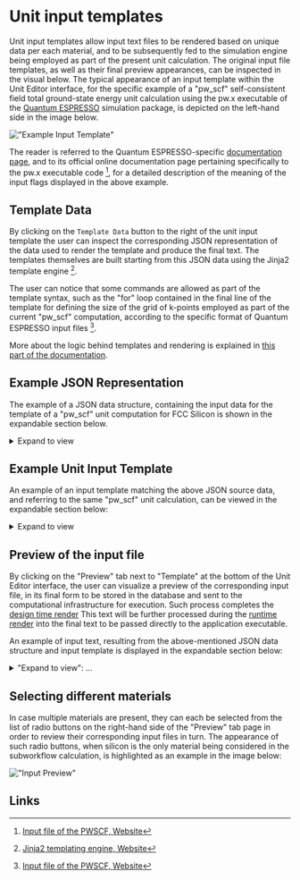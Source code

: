 # Unit input templates

Unit input templates allow input text files to be rendered based on unique data per each material, and to be subsequently fed to the simulation engine being employed as part of the present unit calculation. The original input file templates, as well as their final preview appearances, can be inspected in the visual below. The typical appearance of an input template within the Unit Editor interface, for the specific example of a "pw_scf" self-consistent field total ground-state energy unit calculation using the pw.x executable of the [Quantum ESPRESSO](../../software/modeling/quantum-espresso.md) simulation package, is depicted on the left-hand side in the image below.

!["Example Input Template"](../../images/workflow-designer/input-template.png "Example Input Template")

The reader is referred to the Quantum ESPRESSO-specific [documentation page](../../software/modeling/quantum-espresso.md), and to its official online documentation page pertaining specifically to the pw.x executable code [^1], for a detailed description of the meaning of the input flags displayed in the above example.

## Template Data

By clicking on the `Template Data` button to the right of the unit input template the user can inspect the corresponding JSON representation of the data used to render the template and produce the final text. The templates themselves are built starting from this JSON data using the Jinja2 template engine [^2]. 

The user can notice that some commands are allowed as part of the template syntax, such as the "for" loop contained in the final line of the template for defining the size of the grid of k-points employed as part of the current "pw_scf" computation, according to the specific format of Quantum ESPRESSO input files [^1].

More about the logic behind templates and rendering is explained in [this part of the documentation](../../workflows/templates/overview.md). 

## Example JSON Representation

The example of a JSON data structure, containing the input data for the template of a "pw_scf" unit computation for FCC Silicon is shown in the expandable section below. 

<details markdown="1">
  <summary>
     Expand to view
  </summary> 

```json
{
    "kgridExtraData": {
        "materialHash": "a665723ef7429caef6ca89385fe25bae"
    },
    "kgrid": {
        "dimensions": [
            10,
            10,
            10
        ],
        "shifts": [
            0,
            0,
            0
        ],
        "KPPRA": 2000,
        "preferKPPRA": false
    },
    "inputExtraData": {
        "materialHash": "a665723ef7429caef6ca89385fe25bae"
    },
    "input": {
        "IBRAV": 0,
        "RESTART_MODE": "from_scratch",
        "NAT": 2,
        "NTYP": 1,
        "ATOMIC_POSITIONS": "Si 0.000000000 0.000000000 0.000000000\nSi 0.250000000 0.250000000 0.250000000",
        "CELL_PARAMETERS": "3.348920236 0.000000000 1.933500000\n1.116306745 3.157392278 1.933500000\n0.000000000 0.000000000 3.867000000",
        "ATOMIC_SPECIES": "Si 28.0855 si_pbe_gbrv_1.0.upf"
    },
    "isInputEdited": false,
    "cutoffsExtraData": {
        "materialHash": "a665723ef7429caef6ca89385fe25bae"
    },
    "cutoffs": {
        "wavefunction": 40,
        "density": 200
    }
}
```
</details>


## Example Unit Input Template

An example of an input template matching the above JSON source data, and referring to the same "pw_scf" unit calculation, can be viewed in the expandable section below:

<details markdown="1">
  <summary>
     Expand to view
  </summary> 

```Jinja2
&CONTROL
    calculation = 'scf'
    title = ''
    verbosity = 'low'
    restart_mode = '{{ input.RESTART_MODE }}'
    wf_collect = .true.
    tstress = .true.
    tprnfor = .true.
    outdir = {% raw %}'{{ JOB_WORK_DIR }}/outdir'{% endraw %}
    wfcdir = {% raw %}'{{ JOB_WORK_DIR }}/outdir'{% endraw %}
    prefix = '__prefix__'
    pseudo_dir = {% raw %}'{{ JOB_WORK_DIR }}/pseudo'{% endraw %}
/
&SYSTEM
    ibrav = {{ input.IBRAV }}
    nat = {{ input.NAT }}
    ntyp = {{ input.NTYP }}
    ecutwfc = {{ cutoffs.wavefunction }}
    ecutrho = {{ cutoffs.density }}
    occupations = 'smearing'
    degauss = 0.005
/
&ELECTRONS
    diagonalization = 'david'
    diago_david_ndim = 4
    diago_full_acc = .true.
    mixing_beta = 0.3
    startingwfc = 'atomic+random'
/
&IONS
/
&CELL
/
ATOMIC_SPECIES
{{ input.ATOMIC_SPECIES }}
ATOMIC_POSITIONS crystal
{{ input.ATOMIC_POSITIONS }}
CELL_PARAMETERS angstrom
{{ input.CELL_PARAMETERS }}
K_POINTS automatic
{% for d in kgrid.dimensions %}{{d}} {% endfor %}{% for s in kgrid.shifts %}{{s}} {% endfor %}
```
</details>


## Preview of the input file

By clicking on the "Preview" tab next to "Template" at the bottom of the Unit Editor interface, the user can visualize a preview of the corresponding input file, in its final form to be stored in the database and sent to the computational infrastructure for execution. Such process completes the [design time render](../../workflows/templates/examples.md#design-time-render) This text will be further processed during the [runtime render](../../workflows/templates/examples.md#run-time-render) into the final text to be passed directly to the application executable. 

An example of input text, resulting from the above-mentioned JSON data structure and input template is displayed in the expandable section below:

<details markdown="1">
  <summary>
     "Expand to view": ...
  </summary> 

```Fortran
&CONTROL
    calculation = 'scf'
    title = ''
    verbosity = 'low'
    restart_mode = 'from_scratch'
    wf_collect = .true.
    tstress = .true.
    tprnfor = .true.
    outdir = '{{ JOB_WORK_DIR }}/outdir'
    wfcdir = '{{ JOB_WORK_DIR }}/outdir'
    prefix = '__prefix__'
    pseudo_dir = '{{ JOB_WORK_DIR }}/pseudo'
/
&SYSTEM
    ibrav = 0
    nat = 2
    ntyp = 1
    ecutwfc = 40
    ecutrho = 200
    occupations = 'smearing'
    degauss = 0.005
/
&ELECTRONS
    diagonalization = 'david'
    diago_david_ndim = 4
    diago_full_acc = .true.
    mixing_beta = 0.3
    startingwfc = 'atomic+random'
/
&IONS
/
&CELL
/
ATOMIC_SPECIES
Si 28.0855 si_pbe_gbrv_1.0.upf
ATOMIC_POSITIONS crystal
Si 0.000000000 0.000000000 0.000000000
Si 0.250000000 0.250000000 0.250000000
CELL_PARAMETERS angstrom
3.348920236 0.000000000 1.933500000
1.116306745 3.157392278 1.933500000
0.000000000 0.000000000 3.867000000
K_POINTS automatic
10 10 10 0 0 0 
```
</details>

## Selecting different materials

In case multiple materials are present, they can each be selected from the list of radio buttons on the right-hand side of the "Preview" tab page in order to review their corresponding input files in turn. The appearance of such radio buttons, when silicon is the only material being considered in the subworkflow calculation, is highlighted as an example in the image below:

!["Input Preview"](../../images/workflow-designer/input-preview.png "Input Preview")

## Links

[^1]: [Input file of the PWSCF, Website](https://www.quantum-espresso.org/Doc/INPUT_PW.html)
[^2]: [Jinja2 templating engine, Website](http://jinja.pocoo.org/)
